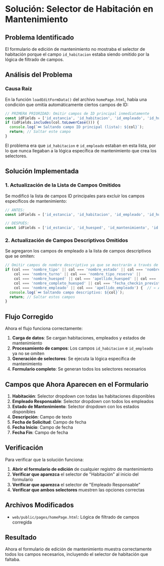 # Solución: Selector de Habitación en Mantenimiento

## Problema Identificado
El formulario de edición de mantenimiento no mostraba el selector de habitación porque el campo `id_habitacion` estaba siendo omitido por la lógica de filtrado de campos.

## Análisis del Problema

### Causa Raíz
En la función `loadEditFormData()` del archivo `homePage.html`, había una condición que omitía automáticamente ciertos campos de ID:

```javascript
// PRIMERA PRIORIDAD: Omitir campos de ID principal inmediatamente
const idFields = ['id_estancia', 'id_habitacion', 'id_empleado', 'id_huesped', 'id_mantenimiento', 'id'];
if (idFields.includes(col.toLowerCase())) {
  console.log(`⏭️ Saltando campo ID principal (lista): ${col}`);
  return; // Saltar este campo
}
```

El problema era que `id_habitacion` e `id_empleado` estaban en esta lista, por lo que nunca llegaban a la lógica específica de mantenimiento que crea los selectores.

## Solución Implementada

### 1. Actualización de la Lista de Campos Omitidos
Se modificó la lista de campos ID principales para excluir los campos específicos de mantenimiento:

```javascript
// ANTES:
const idFields = ['id_estancia', 'id_habitacion', 'id_empleado', 'id_huesped', 'id_mantenimiento', 'id'];

// DESPUÉS:
const idFields = ['id_estancia', 'id_huesped', 'id_mantenimiento', 'id'];
```

### 2. Actualización de Campos Descriptivos Omitidos
Se agregaron los campos de empleado a la lista de campos descriptivos que se omiten:

```javascript
// Omitir campos de nombre descriptivo ya que se mostrarán a través de selectores
if (col === 'nombre_tipo' || col === 'nombre_estado' || col === 'nombre_rol' || 
    col === 'nombre_turno' || col === 'nombre_tipo_reserva' || 
    col === 'nombre_huesped' || col === 'apellido_huesped' || col === 'numero_habitacion' ||
    col === 'nombre_completo_huesped' || col === 'fecha_checkin_prevista' || col === 'fecha_checkout_prevista' ||
    col === 'nombre_empleado' || col === 'apellido_empleado') {  // ← Agregados
  console.log(`⏭️ Saltando campo descriptivo: ${col}`);
  return; // Saltar estos campos
}
```

## Flujo Corregido

Ahora el flujo funciona correctamente:

1. **Carga de datos**: Se cargan habitaciones, empleados y estados de mantenimiento
2. **Procesamiento de campos**: Los campos `id_habitacion` e `id_empleado` ya no se omiten
3. **Generación de selectores**: Se ejecuta la lógica específica de mantenimiento
4. **Formulario completo**: Se generan todos los selectores necesarios

## Campos que Ahora Aparecen en el Formulario

1. **Habitación**: Selector dropdown con todas las habitaciones disponibles
2. **Empleado Responsable**: Selector dropdown con todos los empleados
3. **Estado de Mantenimiento**: Selector dropdown con los estados disponibles
4. **Descripción**: Campo de texto
5. **Fecha de Solicitud**: Campo de fecha
6. **Fecha Inicio**: Campo de fecha
7. **Fecha Fin**: Campo de fecha

## Verificación

Para verificar que la solución funciona:

1. **Abrir el formulario de edición** de cualquier registro de mantenimiento
2. **Verificar que aparezca** el selector de "Habitación" al inicio del formulario
3. **Verificar que aparezca** el selector de "Empleado Responsable"
4. **Verificar que ambos selectores** muestren las opciones correctas

## Archivos Modificados
- `web/public/pages/homePage.html`: Lógica de filtrado de campos corregida

## Resultado
Ahora el formulario de edición de mantenimiento muestra correctamente todos los campos necesarios, incluyendo el selector de habitación que faltaba. 